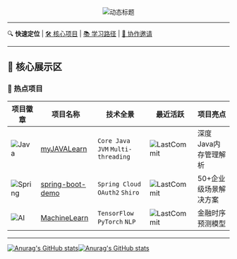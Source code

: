 <!-- 动态分隔线 -->
<div align="center">
  <img src="https://readme-typing-svg.demolab.com?font=Fira+Code&weight=600&size=26&duration=4000&pause=1000&color=58A6FF&center=true&vCenter=true&width=460&lines=Welcome+to+My+GitHub+Universe!;Full-Stack+Developer;Open+Source+Enthusiast" alt="动态标题" />
</div>

---

<!-- 技术栈导航 -->
🔍 ​**快速定位**​ | [🛠 核心项目](#-核心技术栈) | [📚 学习路径](#-知识图谱) | [🤝 协作邀请](#-协作社区)

---

## 🌟 核心展示区

### 🚀 热点项目
| 项目徽章 | 项目名称 | 技术全景 | 最近活跃 | 项目亮点 |
|---------|---------|---------|---------|---------|
| ![Java](https://img.shields.io/badge/Java-ED8B00?style=flat&logo=openjdk&logoColor=white) | [myJAVALearn](链接) | `Core Java` `JVM` `Multi-threading` | ![LastCommit](https://img.shields.io/github/last-commit/chengfushi/myJAVALearn) | 深度Java内存管理解析 |
| ![Spring](https://img.shields.io/badge/Spring-6DB33F?style=flat&logo=spring&logoColor=white) | [spring-boot-demo](链接) | `Spring Cloud` `OAuth2` `Shiro` | ![LastCommit](https://img.shields.io/github/last-commit/chengfushi/spring-boot-demo) | 50+企业级场景解决方案 |
| ![AI](https://img.shields.io/badge/AI-FF6F00?style=flat&logo=openai&logoColor=white) | [MachineLearn](链接) | `TensorFlow` `PyTorch` `NLP` | ![LastCommit](https://img.shields.io/github/last-commit/chengfushi/MachineLearn) | 金融时序预测模型 |

---

[![Anurag's GitHub stats](https://github-readme-stats.vercel.app/api?username=chengfushi)](https://github.com/anuraghazra/github-readme-stats)[![Anurag's GitHub stats](https://github-readme-stats.vercel.app/api?username=chengfushi)](https://github.com/anuraghazra/github-readme-stats)


